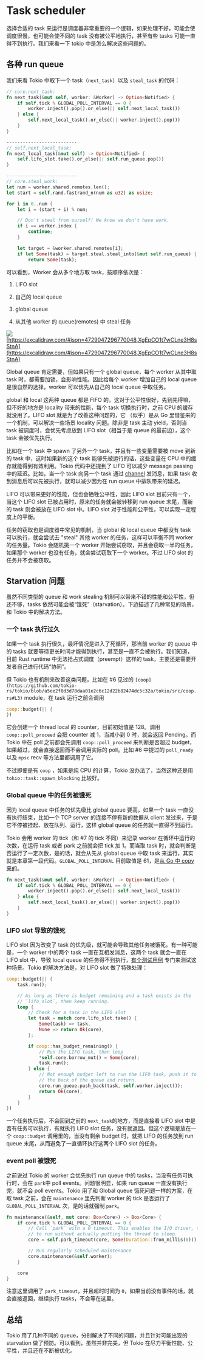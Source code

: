 # Task scheduler

选择合适的 task 来运行是调度器非常重要的一个逻辑，如果处理不好，可能会使调度很慢，也可能会使不同的 task 没有被公平地执行，甚至有些 tasks 可能一直得不到执行。我们来看一下 tokio 中是怎么解决这些问题的。

## 各种 run queue

我们来看 Tokio 中取下一个 task（`next_task`）以及 `steal_task` 的代码：

```rust
// core.next_task:
fn next_task(&mut self, worker: &Worker) -> Option<Notified> {
    if self.tick % GLOBAL_POLL_INTERVAL == 0 {
        worker.inject().pop().or_else(|| self.next_local_task())
    } else {
        self.next_local_task().or_else(|| worker.inject().pop())
    }
}

--------------------------
// self.next_local_task:
fn next_local_task(&mut self) -> Option<Notified> {
    self.lifo_slot.take().or_else(|| self.run_queue.pop())
}

--------------------------
// core.steal_work:
let num = worker.shared.remotes.len();
let start = self.rand.fastrand_n(num as u32) as usize;

for i in 0..num {
    let i = (start + i) % num;

    // Don't steal from ourself! We know we don't have work.
    if i == worker.index {
        continue;
    }

    let target = &worker.shared.remotes[i];
    if let Some(task) = target.steal.steal_into(&mut self.run_queue) {
        return Some(task);
```

可以看到，Worker 会从多个地方取 task，按顺序依次是：

1. LIFO slot

2. 自己的 local queue

3. global queue

4. 从其他 worker 的 queue(remotes) 中 steal 任务

![](./assets/03_scheduler.png)
[https://excalidraw.com/#json=4729047296770048,XgEpCO1t7wCLne3H8sStnA](https://excalidraw.com/#json=4729047296770048,XgEpCO1t7wCLne3H8sStnA)

Global queue 肯定需要，但如果只有一个 global queue，每个 worker 从其中取 task 时，都需要加锁，会影响性能。因此给每个 worker 增加自己的 local queue 是很自然的选择，worker 可以优先从自己的 local queue 中取任务。

global 和 local 这两种 queue 都是 FIFO 的，这对于公平性很好，先到先得嘛，但不好的地方是 locality 带来的性能，每个 task 切换执行时，之前 CPU 的缓存就没用了。LIFO slot 就是为了改善这种问题的，它 （似乎）是从 Go 里借鉴来的一个机制，可以解决一些场景 locality 问题。除非是 task 主动 yield，否则当 task 被调度时，会优先考虑放到 LIFO slot（相当于是 queue 的最前边），这个 task 会被优先执行。

比如在一个 task 中 spawn 了另外一个 task，并且有一些变量需要被 move 到新的 task 中，这时如果新的这个 task 能够先被运行的话，这些变量在 CPU 中的缓存就能得到有效利用。Tokio 代码中还提到了 LIFO 可以减少 message passing 中的延迟。比如，当一个 task 向另一个 task 通过 [channel](https://docs.rs/tokio/1.7.0/tokio/sync/index.html) 发消息，如果 task 收到消息后可以先被执行，就可以减少因为在 run queue 中排队带来的延迟。

LIFO 可以带来更好的性能，但也会牺牲公平性，因此 LIFO slot 目前只有一个，当这个 LIFO slot 已被占用时，原来的任务就会被转移到 run queue 末尾，而新的 task 则会被放在 LIFO slot 中。LIFO slot 对于性能和公平性，可以实现一定程度上的平衡。

任务的窃取也是调度器中常见的机制，当 global 和 local queue 中都没有 task 可以执行，就会尝试去 "steal" 其他 worker 的任务，这样可以平衡不同 worker 的任务量。Tokio 会随机挑一个 worker 开始尝试窃取，并且会窃取一半的任务，如果那个 worker 也没有任务，就会尝试窃取下一个 worker。不过 LIFO slot 的任务并不会被窃取。

## Starvation 问题

虽然不同类型的 queue 和 work stealing 机制可以带来不错的性能和公平性，但还不够，tasks 依然可能会被“饿死”（starvation）。下边描述了几种常见的场景，和 Tokio 中的解决方法。

### 一个 task 执行过久

如果一个 task 执行很久，最坏情况是进入了死循环，那当前 worker 的 queue 中的 tasks 就要等待更长时间才能得到执行，甚至是一直不会被执行。我们知道，目前 Rust runtime 中无法抢占式调度（preempt）这样的 task，主要还是需要开发者自己进行代码“协同”。

但 Tokio 也有机制来改善这类问题，比如在 #6 见过的 `[coop](https://github.com/tokio-rs/tokio/blob/a5ee2f0d3d78daa01e2c6c12d22b82474dc5c32a/tokio/src/coop.rs#L3)` module，在 task 运行之前会调用

```rust
coop::budget(|| {
})
```

它会创建一个 thread local 的 counter，目前初始值是 128。调用 `coop::poll_proceed` 会把 counter 减 1，当减小到 0 时，就会返回 Pending。而 Tokio 中在 poll 之前都会先调用 `coop::poll_proceed` 来判断是否超过 budget，如果超过，就会直接返回而不会调用实际的 poll。比如 #6 中提过的 `poll_ready` 以及 `mpsc` recv 等方法里都调用了它。

不过即便是有 `coop` ，如果是纯 CPU 的计算，Tokio 没办法了，当然这种还是用 `tokio::task::spawn_blocking` 比较好。

### Global queue 中的任务被饿死

因为 local queue 中任务的优先级比 global queue 要高，如果一个 task 一直没有执行结束，比如一个 TCP server 的连接不停有新的数据从 client 发过来，于是它不停被挂起、放在队列、运行，这样 global queue 的任务就一直得不到运行。

Tokio 会用 worker 的 tick（和 #7 的 tick 不同）来记录 worker 在循环中运行的次数，在运行 task 或者 park 之前就会把 tick 加 1。而当取 task 时，就会判断是否运行了一定次数，是的话，就会从先从 global queue 中取 task 来运行，其实就是本章第一段代码。`GLOBAL_POLL_INTERVAL` 目前取值是 61，是[从 Go 中 copy 来的](https://github.com/tokio-rs/tokio/blob/a5ee2f0d3d78daa01e2c6c12d22b82474dc5c32a/tokio/src/runtime/thread_pool/worker.rs#L273)。

```rust
fn next_task(&mut self, worker: &Worker) -> Option<Notified> {
    if self.tick % GLOBAL_POLL_INTERVAL == 0 {
        worker.inject().pop().or_else(|| self.next_local_task())
    } else {
        self.next_local_task().or_else(|| worker.inject().pop())
    }
}
```

### LIFO slot 导致的饿死

LIFO slot 因为改变了 task 的优先级，就可能会导致其他任务被饿死。有一种可能是，一个 worker 中的两个 task 一直在互相发消息，这两个 task 就会一直在 LIFO slot 中，导致 local queue 的任务得不到执行，[有个测试用例](https://github.com/tokio-rs/tokio/blob/a5ee2f0d3d78daa01e2c6c12d22b82474dc5c32a/tokio/tests/rt_common.rs#L1049) 专门来测试这种场景。Tokio 的解决方法是，对 LIFO slot 做了特殊处理：

```rust
coop::budget(|| {
    task.run();

    // As long as there is budget remaining and a task exists in the
    // `lifo_slot`, then keep running.
    loop {
        // Check for a task in the LIFO slot
        let task = match core.lifo_slot.take() {
            Some(task) => task,
            None => return Ok(core),
        };

        if coop::has_budget_remaining() {
            // Run the LIFO task, then loop
            *self.core.borrow_mut() = Some(core);
            task.run();
        } else {
            // Not enough budget left to run the LIFO task, push it to
            // the back of the queue and return.
            core.run_queue.push_back(task, self.worker.inject());
            return Ok(core);
        }
    }
})
```

一个任务执行后，不会回到之前的 `next_task`的地方，而是直接看 LIFO slot 中是否有任务可以执行，有就执行 LIFO slot 任务，没有就返回。但这个逻辑是放在一个 `coop::budget` 调用里的，当没有剩余 budget 时，就把 LIFO 的任务放到 run queue 末尾，从而避免了一直循环执行这两个 LIFO slot 的任务。

### event poll 被饿死

之前说过 Tokio 的 worker 会优先执行 run queue 中的 tasks，当没有任务可执行时，会在 `park`中 poll events。问题很明显，如果 run queue 一直没有执行完，就不会 poll events。Tokio 用了和 Global queue 饿死问题一样的方案，在取 task 之前，会在 `maintenance` 里先判断 worker 的 tick 是否运行了 `GLOBAL_POLL_INTERVAL` 次，是的话就强制 `park`。

```rust
fn maintenance(&self, mut core: Box<Core>) -> Box<Core> {
    if core.tick % GLOBAL_POLL_INTERVAL == 0 {
        // Call `park` with a 0 timeout. This enables the I/O driver, timer, ...
        // to run without actually putting the thread to sleep.
        core = self.park_timeout(core, Some(Duration::from_millis(0)));

        // Run regularly scheduled maintenance
        core.maintenance(&self.worker);
    }

    core
}
```

注意这里调用了 `park_timeout`，并且超时时间为 `0`，如果当前没有事件的话，就会直接返回，继续执行 tasks，不会等在这里。

## 总结

Tokio 用了几种不同的 queue，分别解决了不同的问题，并且针对可能出现的 starvation 做了预防。可以看到，虽然并非完美，但 Tokio 在尽力平衡性能、公平性，并且还在不断被优化。
